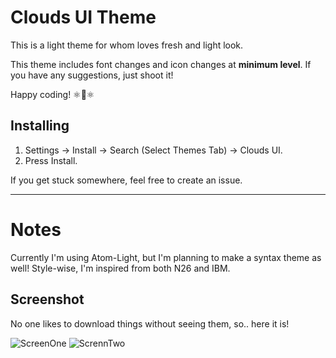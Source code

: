 # Clouds UI Theme

This is a light theme for whom loves fresh and light look.

This theme includes font changes and icon changes at __minimum level__.
If you have any suggestions, just shoot it!


Happy coding! ⚛🚀⚛

## Installing

1. Settings -> Install -> Search (Select Themes Tab) -> Clouds UI.
2. Press Install.

If you get stuck somewhere, feel free to create an issue.

---
# Notes
Currently I'm using Atom-Light, but I'm planning to make a syntax theme as well!
Style-wise, I'm inspired from both N26 and IBM.


## Screenshot
No one likes to download things without seeing them, so.. here it is!

![ScreenOne](http://tw.greywool.com/i/oqyIF.jpg)
![ScrennTwo](http://tw.greywool.com/i/bslwG.jpg)
